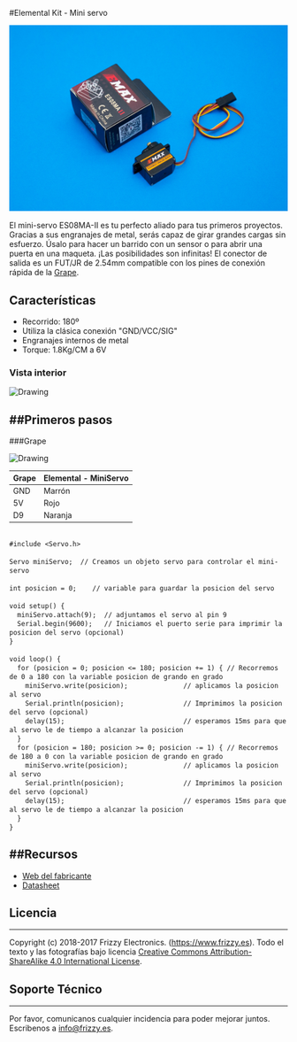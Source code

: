 #Elemental Kit - Mini servo

![Texto alternativo](images/servo1.jpg "Mini Servo de 180 grados")

El mini-servo ES08MA-II es tu perfecto aliado para tus primeros proyectos. Gracias a sus engranajes de metal, serás capaz de girar grandes cargas sin esfuerzo. Úsalo para hacer un barrido con un sensor o para abrir una puerta en una maqueta. ¡Las posibilidades son infinitas! El conector de salida es un FUT/JR de 2.54mm compatible con los pines de conexión rápida de la [Grape](https://www.frizzy.es/grape/).

## Características

* Recorrido: 180º
* Utiliza la clásica conexión "GND/VCC/SIG"
* Engranajes internos de metal
* Torque: 1.8Kg/CM a 6V

### Vista interior

<img src="../images/servo3.jpg" alt="Drawing" style="width: 400px;"/>

##Primeros pasos
--------

###Grape


<img src="../images/montaje_servo.png" alt="Drawing" style="width: 400px;"/>

| Grape | Elemental - MiniServo |
| ----- | ----------------- |
| GND   | Marrón             |
| 5V    | Rojo              |
| D9    | Naranja          |


```arduino

#include <Servo.h>

Servo miniServo;  // Creamos un objeto servo para controlar el mini-servo

int posicion = 0;    // variable para guardar la posicion del servo

void setup() {
  miniServo.attach(9);  // adjuntamos el servo al pin 9
  Serial.begin(9600);   // Iniciamos el puerto serie para imprimir la posicion del servo (opcional)
}

void loop() {
  for (posicion = 0; posicion <= 180; posicion += 1) { // Recorremos de 0 a 180 con la variable posicion de grando en grado
    miniServo.write(posicion);              // aplicamos la posicion al servo
    Serial.println(posicion);			    // Imprimimos la posicion del servo (opcional)
    delay(15);                              // esperamos 15ms para que al servo le de tiempo a alcanzar la posicion
  }
  for (posicion = 180; posicion >= 0; posicion -= 1) { // Recorremos de 180 a 0 con la variable posicion de grando en grado
    miniServo.write(posicion);              // aplicamos la posicion al servo
    Serial.println(posicion);			    // Imprimimos la posicion del servo (opcional)
    delay(15);                              // esperamos 15ms para que al servo le de tiempo a alcanzar la posicion
  }
}
```


##Recursos
-------

-   [Web del fabricante](https://www.emaxmodel.com/es08ma-ii.html#product_tabs_description_tabbed)
-   [Datasheet](https://raw.githubusercontent.com/FrizzyElectronics/ElementalKitDocs/master/docs/images/servo2.jpg "File:Servo180.jpg")


## Licencia
-------
Copyright (c) 2018-2017 Frizzy Electronics. (https://www.frizzy.es). Todo el texto y las fotografías bajo licencia <a rel="license" href="http://creativecommons.org/licenses/by-sa/4.0/">Creative Commons Attribution-ShareAlike 4.0 International License</a>. <a rel="license" href="http://creativecommons.org/licenses/by-sa/4.0/"> </a>

## Soporte Técnico
-------
Por favor, comunicanos cualquier incidencia para poder mejorar juntos. Escribenos a [info@frizzy.es](info@frizzy.es). 
